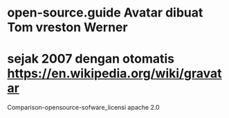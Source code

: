 # open-source.guide  Avatar dibuat Tom vreston Werner 
# sejak 2007 dengan otomatis  https://en.wikipedia.org/wiki/gravatar
Comparison-opensource-sofware_licensi apache 2.0
